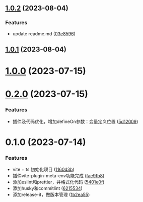 

## [1.0.2](https://github.com/wei-design/vite-plugin-meta-env/compare/1.0.1...1.0.2) (2023-08-04)


### Features

* update readme.md ([03e8596](https://github.com/wei-design/vite-plugin-meta-env/commit/03e85965f32b8928f4762c30f8eee61e03503ef3))

## [1.0.1](https://github.com/wei-design/vite-plugin-meta-env/compare/1.0.0...1.0.1) (2023-08-04)

# [1.0.0](https://github.com/wei-design/vite-plugin-meta-env/compare/0.2.0...1.0.0) (2023-07-15)

# [0.2.0](https://github.com/wei-design/vite-plugin-meta-env/compare/0.1.0...0.2.0) (2023-07-15)


### Features

* 插件及代码优化，增加defineOn参数：变量定义位置 ([5d12009](https://github.com/wei-design/vite-plugin-meta-env/commit/5d12009d068f779ce5c81d84fc2688a85b8c5a34))

# 0.1.0 (2023-07-14)


### Features

* vite + ts 初始化项目 ([1160d3b](https://github.com/wei-design/vite-plugin-meta-env/commit/1160d3b400a858f1a1c54c8f822dae8ff51786ed))
* 插件vite-plugin-meta-env功能完成 ([fae9fb8](https://github.com/wei-design/vite-plugin-meta-env/commit/fae9fb84a60b94db130e6f55f1764bd999dd541b))
* 添加eslint和prettier，并格式化代码 ([5401e0f](https://github.com/wei-design/vite-plugin-meta-env/commit/5401e0f93d3551a321f48061995e7d1bb3b96323))
* 添加husky和commitlint ([6215534](https://github.com/wei-design/vite-plugin-meta-env/commit/621553460bd4069df1123e574e3b6543ad65758f))
* 添加release-it，做版本管理 ([1b2ea55](https://github.com/wei-design/vite-plugin-meta-env/commit/1b2ea55762680e31c6cc01abc00e1569cb32457e))